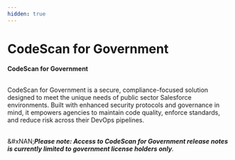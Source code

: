 ```yaml
---
hidden: true
---
```


# CodeScan for Government

**CodeScan for Government**

\
CodeScan for Government is a secure, compliance-focused solution designed to meet the unique needs of public sector Salesforce environments. Built with enhanced security protocols and governance in mind, it empowers agencies to maintain code quality, enforce standards, and reduce risk across their DevOps pipelines.

\
&#xNAN;_**Please note: Access to CodeScan for Government release notes is currently limited to government license holders only**._
